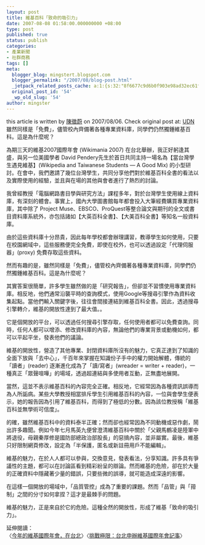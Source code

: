 ```yaml
---
layout: post
title: 維基百科「致命的吸引力」
date: 2007-08-08 01:58:00.000000000 +08:00
type: post
published: true
status: publish
categories:
- 產業新聞
- 社群商務
tags: []
meta:
  blogger_blog: mingstert.blogspot.com
  blogger_permalink: "/2007/08/blog-post.html"
  _jetpack_related_posts_cache: a:1:{s:32:"8f6677c9d6b0f903e98ad32ec61f8deb";a:2:{s:7:"expires";i:1453530346;s:7:"payload";a:3:{i:0;a:1:{s:2:"id";i:158;}i:1;a:1:{s:2:"id";i:82;}i:2;a:1:{s:2:"id";i:149;}}}}
  original_post_id: '54'
  _wp_old_slug: '54'
author: mingster
---
```

<p>this article is written by <a class="story_author" href="http://mag.udn.com/mag/dc/author_arts.jsp?f_AUTHOR=陳徵蔚">陳徵蔚</a> on 2007/08/06. Check original post at: <a href="http://mag.udn.com/mag/dc/storypage.jsp?f_ART_ID=78961">UDN</a><br />雖然同樣是「免費」，儘管校內齊備著各種專業資料庫，同學們仍然獨鍾維基百科。這是為什麼呢？</p>
<p>為期三天的維基2007國際年會 (Wikimania 2007) 在台北舉辦，我正好躬逢其盛，與另一位美國學者 David Pendery先生於首日共同主持一場名為【當台灣學生遇見維基】(Wikipedia and Taiwanese Students — A Good Mix) 的小型研討。在會中，我們邀請了幾位台灣學生，共同分享他們對於維基百科全書的看法以及實際使用的經驗，並且與在場的其他與會者進行了熱烈的討論。</p>
<p>我曾經教授「電腦網路書目學與研究方法」課程多年，對於台灣學生使用線上資料庫，有深刻的體會。事實上，國內大學圖書館每年都會投入大筆經費購買專業資料庫，其中除了 Project Muse、EBSCO、ProQuest等整合論文與期刊的全文或書目資料庫系統外，亦包括諸如【大英百科全書】、【大美百科全書】等知名一般資料庫。</p>
<p>由於這些資料庫十分昂貴，因此每年學校都會辦理講習，教導學生如何使用，只要在校園網域中，這些服務便完全免費，即使在校外，也可以透過設定「代理伺服器」(proxy) 免費存取這些資料。</p>
<p>然而有趣的是，雖然同樣是「免費」，儘管校內齊備著各種專業資料庫，同學們仍然獨鍾維基百科。這是為什麼呢？</p>
<p>其實答案很簡單，許多學生雖然做的是「研究報告」，但卻並不習慣使用專業資料庫。相反地，他們通常沿襲平時的查詢模式，使用Google等搜尋引擎作為資料收集起點。當他們輸入關鍵字後，往往會間接連結到維基百科全書。因此，透過搜尋引擎轉介，維基的開放性達到了最大值。。</p>
<p>它是個開放的平台，可以透過任何搜尋引擎存取，任何使用者都可以免費查詢。同時，任何人都可以增添、修改資料庫的內容，無論他們的專業背景或動機如何，都可以平起平坐，發表他們的議論。</p>
<p>維基的開放性，營造了其他專業、封閉資料庫所沒有的魅力，它真正達到了知識的全面下放與「去中心」，千百年來掌握在知識份子手中的權力開始解體，傳統的「讀者」(reader) 逐漸進化成為了「讀/寫者」(wreader = writer + reader)，一種真正「眾聲喧嘩」的場域，透過超連結與多使用者互動，正無盡地展開。</p>
<p>當然，這並不表示維基百科的內容完全正確。相反地，它經常因為各種資訊誤導而為人所詬病。某些大學教授相當排斥學生引用維基百科的內容，一位與會學生便表示，她的報告因為引用了維基百科，而得到了極低的分數。因為該位教授稱「維基百科並無學術可信度」。</p>
<p>的確，雖然維基百科中的資料泰半正確；然而卻也經常因為不同動機或惡作劇，鬧出許多趣聞。例如今年七月馬英九便曾澄清維基百科中關於「父親馬鶴凌是陸軍中將退役，母親秦厚修是國防部總政治部股長」的惡搞內容，並非屬實。最後，維基只好限制網頁修改，設定為「半保護，匿名或新註冊用戶不能編輯」。</p>
<p>維基的魅力，在於人人都可以參與，交換意見，發表看法，分享知識。許多具有爭議性的主題，都可以在討論區看到精彩紛呈的辯論。然而維基的危險，卻在於大量的正確資料中隱藏著少量的錯誤，只要些微的誤導，就可能造成深遠的影響。</p>
<p>在這樣一個開放的場域中，「品質管控」成為了重要的課題。然而「品管」與「箝制」之間的分寸如何拿捏？這才是最棘手的問題。</p>
<p>維基的魅力，正是來自於它的危險。這種全然的開放性，形成了維基「致命的吸引力」。</p>
<p>延伸閱讀：<br />〈<a href="http://mag.udn.com/mag/dc/storypage.jsp?f_MAIN_ID=3&amp;f_SUB_ID=3&amp;f_ART_ID=78604">今年的維基國際年會，在台北</a>〉〈<a href="http://mag.udn.com/mag/dc/storypage.jsp?f_MAIN_ID=3&amp;f_SUB_ID=3&amp;f_ART_ID=48613">挑戰極限：台北申辦維基國際年會記事</a>〉</p>
